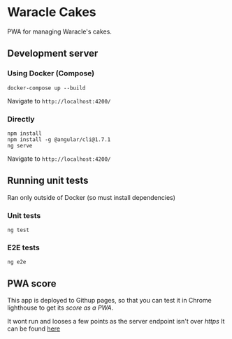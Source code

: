 # Waracle Cakes
PWA for managing Waracle's cakes.

## Development server

### Using Docker (Compose)
```
docker-compose up --build
```
Navigate to `http://localhost:4200/`

### Directly
```
npm install
npm install -g @angular/cli@1.7.1
ng serve
```
Navigate to `http://localhost:4200/`

## Running unit tests
Ran only outside of Docker (so must install dependencies)

### Unit tests
```
ng test
```

### E2E tests
```
ng e2e
```

## PWA score
This app is deployed to Githup pages, so that you can test it in Chrome lighthouse to get its
*score as a PWA*.

It wont run and looses a few points as the server endpoint isn't over _https_
It can be found [here](https://paulcockrell.github.io/cakes/cakes)